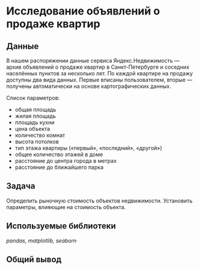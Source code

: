 # Исследование объявлений о продаже квартир

## Данные
В нашем распоряжении данные сервиса Яндекс.Недвижимость — архив объявлений о продаже квартир в Санкт-Петербурге и соседних населённых пунктов за несколько лет. По каждой квартире на продажу доступны два вида данных. Первые вписаны пользователем, вторые — получены автоматически на основе картографических данных. 

Список параметров:  
- общая площадь  
- жилая площадь  
- площадь кухни  
- цена объекта  
- количество комнат  
- высота потолков  
- тип этажа квартиры («первый», «последний», «другой»)  
- общее количество этажей в доме  
- расстояние до центра города в метрах  
- расстояние до ближайшего парка  

## Задача
Определить рыночную стоимость объектов недвижимости. Установить параметры, влияющие на стоимость объекта. 

## Используемые библиотеки
*pandas, matplotlib, seaborn*

## Общий вывод
